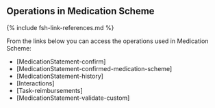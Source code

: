 ## Operations in Medication Scheme

{% include fsh-link-references.md %}

From the links below you can access the operations used in Medication Scheme:

- [MedicationStatement-confirm]
- [MedicationStatement-confirmed-medication-scheme]
- [MedicationStatement-history]
- [Interactions]
- [Task-reimbursements]
- [MedicationStatement-validate-custom]